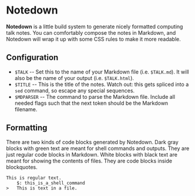# Notedown

**Notedown** is a little build system to generate nicely formatted computing talk notes. 
You can comfortably compose the notes in Markdown, and Notedown will wrap it up with some CSS rules to make it more readable.

## Configuration

 * `$TALK` -- Set this to the name of your Markdown file (i.e. `$TALK.md`). It will also be the name of your output (i.e. `$TALK.html`).
 * `$TITLE` -- This is the title of the notes. Watch out: this gets spliced into a `sed` command, so escape any special sequences.
 * `$MDPARSER` -- The command to parse the Markdown file. Include all needed flags such that the next token should be the Markdown filename.

## Formatting

There are two kinds of code blocks generated by Notedown. 
Dark gray blocks with green text are meant for shell commands and outputs. They are just regular code blocks in Markdown. 
White blocks with black text are meant for showing the contents of files. They are code blocks inside blockquotes.

    This is regular text.
        $: this_is_a_shell_command
    >   This is text in a file.


